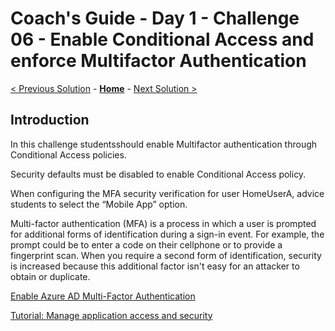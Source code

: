 # Coach's Guide - Day 1 - Challenge 06 - Enable Conditional Access and enforce Multifactor Authentication

 [< Previous Solution](./Solution_D1_05.md) - **[Home](./README.md)** - [Next Solution >](./Solution_D1_07.md)

## Introduction

In this challenge studentsshould enable Multifactor authentication through Conditional Access policies.

Security defaults must be disabled to enable Conditional Access policy.

When configuring the MFA security verification for user HomeUserA, advice students to select the “Mobile App” option.

Multi-factor authentication (MFA) is a process in which a user is prompted for additional forms of identification during a sign-in event. For example, the prompt could be to enter a code on their cellphone or to provide a fingerprint scan. When you require a second form of identification, security is increased because this additional factor isn't easy for an attacker to obtain or duplicate.

[Enable Azure AD Multi-Factor Authentication](https://docs.microsoft.com/en-us/azure/active-directory/authentication/tutorial-enable-azure-mfa?toc=%2Fazure%2Factive-directory%2Fconditional-access%2Ftoc.json&bc=%2Fazure%2Factive-directory%2Fconditional-access%2Fbreadcrumb%2Ftoc.json)

[Tutorial: Manage application access and security](https://docs.microsoft.com/en-us/azure/active-directory/manage-apps/tutorial-manage-access-security#create-a-conditional-access-policy)